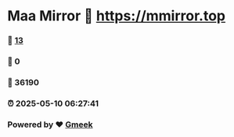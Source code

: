 # Maa Mirror :link: https://mmirror.top 
### :page_facing_up: [13](https://mmirror.top/tag.html) 
### :speech_balloon: 0 
### :hibiscus: 36190 
### :alarm_clock: 2025-05-10 06:27:41 
### Powered by :heart: [Gmeek](https://github.com/Meekdai/Gmeek)
